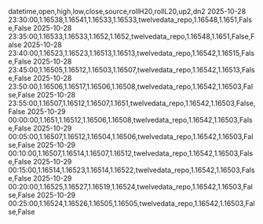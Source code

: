 datetime,open,high,low,close,source,rollH20,rollL20,up2,dn2
2025-10-28 23:30:00,1.16538,1.16541,1.16533,1.16533,twelvedata_repo,1.16548,1.1651,False,False
2025-10-28 23:35:00,1.16533,1.16533,1.1652,1.1652,twelvedata_repo,1.16548,1.1651,False,False
2025-10-28 23:40:00,1.16523,1.16523,1.16513,1.16513,twelvedata_repo,1.16542,1.16515,False,False
2025-10-28 23:45:00,1.16505,1.16512,1.16503,1.16507,twelvedata_repo,1.16542,1.16513,False,False
2025-10-28 23:50:00,1.16506,1.16517,1.16506,1.16508,twelvedata_repo,1.16542,1.16503,False,False
2025-10-28 23:55:00,1.16507,1.16512,1.16507,1.1651,twelvedata_repo,1.16542,1.16503,False,False
2025-10-29 00:00:00,1.1651,1.16512,1.16506,1.16508,twelvedata_repo,1.16542,1.16503,False,False
2025-10-29 00:05:00,1.16507,1.16512,1.16504,1.16506,twelvedata_repo,1.16542,1.16503,False,False
2025-10-29 00:10:00,1.16507,1.16514,1.16507,1.16512,twelvedata_repo,1.16542,1.16503,False,False
2025-10-29 00:15:00,1.16514,1.16523,1.16514,1.16522,twelvedata_repo,1.16542,1.16503,False,False
2025-10-29 00:20:00,1.16525,1.16527,1.16519,1.16524,twelvedata_repo,1.16542,1.16503,False,False
2025-10-29 00:25:00,1.16524,1.16526,1.16505,1.16505,twelvedata_repo,1.16542,1.16503,False,False
